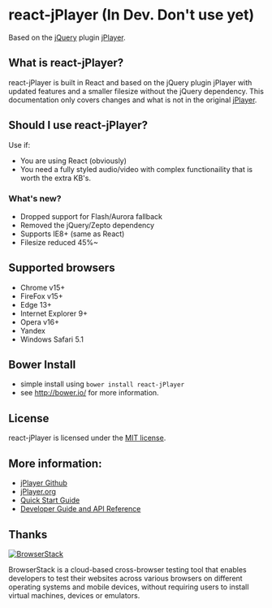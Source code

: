 # react-jPlayer (In Dev. Don't use yet)
Based on the [jQuery](http://jquery.com/) plugin [jPlayer](http://jplayer.org/).

## What is react-jPlayer?
react-jPlayer is built in React and based on the jQuery plugin jPlayer with updated features and a smaller filesize without the jQuery dependency. This documentation only covers changes and what is not in the original [jPlayer](https://github.com/happyworm/jPlayer).

## Should I use react-jPlayer?
Use if:
* You are using React (obviously)
* You need a fully styled audio/video with complex functionaility that is worth the extra KB's.

### What's new?
* Dropped support for Flash/Aurora fallback
* Removed the jQuery/Zepto dependency
* Supports IE8+ (same as React)
* Filesize reduced 45%~

## Supported browsers
* Chrome v15+
* FireFox v15+
* Edge 13+
* Internet Explorer 9+
* Opera v16+
* Yandex
* Windows Safari 5.1

## Bower Install
* simple install using `bower install react-jPlayer`
* see <http://bower.io/> for more information.

## License
react-jPlayer is licensed under the [MIT license](http://opensource.org/licenses/MIT).

## More information:
* [jPlayer Github](https://github.com/happyworm/jPlayer)
* [jPlayer.org](http://jplayer.org/)
* [Quick Start Guide](http://www.jplayer.org/latest/quick-start-guide/)
* [Developer Guide and API Reference](http://www.jplayer.org/latest/developer-guide/)

## Thanks
[1]: https://www.browserstack.com/
[2]: https://cloud.githubusercontent.com/assets/15030491/22504241/4240e478-e86d-11e6-8147-d2771655346a.png
[![BrowserStack][2]][1]

BrowserStack is a cloud-based cross-browser testing tool that enables developers to test their websites across various browsers on different operating systems and mobile devices, without requiring users to install virtual machines, devices or emulators.
